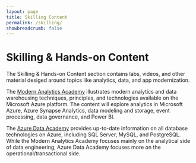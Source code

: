 ```yaml
---
layout: page
title: Skilling Content
permalink: /skilling/
showbreadcrumb: false
---
```


# Skilling & Hands-on Content

The Skilling & Hands-on Content section contains labs, videos, and other material desiged around topics like analytics, data, and app modernization.

The [Modern Analytics Academy](/skilling/modern-analytics-academy) illustrates modern analytics and data warehousing techniques, principles, and technologies available on the Microsoft Azure platform. The content will explore analytics in Microsoft Azure, Azure Synapse Analytics, data modeling and storage, event processing, data governance, and Power BI. 

The [Azure Data Academy](/skilling/azure-data-academy) provides up-to-date information on all database technologies on Azure, including SQL Server, MySQL, and PostgreSQL. While the Modern Analytics Academy focuses mainly on the analytical side of data engineering, Azure Data Academy focuses more on the operational/transactional side.

